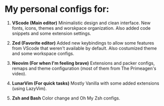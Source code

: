 # My personal configs for:

1. **VScode (Main editor)**
   Minimalistic design and clean interface. New fonts, icons, themes and worskpace organization. Also added code snippets and some extension settings.

2. **Zed (Favorite editor)**
   Added new keybindings to allow some features from VScode that weren't available by default. Also costumized theme and some workspace configs.

3. **Neovim (For when I'm feeling brave)**
   Extensions and packer configs, remaps and theme configuration (most of them from The Primeagen's video).

4. **LunarVim (For quick tasks)**
   Mostly Vanilla with some added extensions (using LazyVim).

3. **Zsh and Bash**
   Color change and Oh My Zsh configs.


